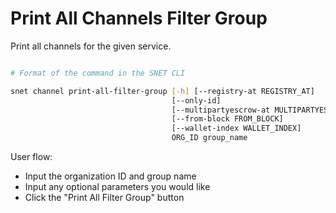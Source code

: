# Print All Channels Filter Group

Print all channels for the given service.

<figure><img src="/assets/images/products/TUI/Screenshot 2024-08-17 at 6.35.04 PM.png" alt=""><figcaption></figcaption></figure>

```bash
# Format of the command in the SNET CLI

snet channel print-all-filter-group [-h] [--registry-at REGISTRY_AT]
                                    [--only-id]
                                    [--multipartyescrow-at MULTIPARTYESCROW_AT]
                                    [--from-block FROM_BLOCK]
                                    [--wallet-index WALLET_INDEX]
                                    ORG_ID group_name
```

User flow:

* Input the organization ID and group name
* Input any optional parameters you would like
* Click the "Print All Filter Group" button
